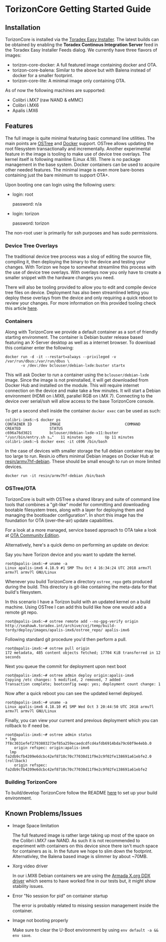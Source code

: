 # TorizonCore Getting Started Guide

## Installation

TorizonCore is installed via the [Toradex Easy Installer](https://developer.toradex.com/software/toradex-easy-installer). The latest builds can be obtained by enabling the **Toradex Continous Integration Server** feed in the Toradex Easy Installer Feeds dialog. We currently have three flavors of images:

* torizon-core-docker: A full featured image containing docker and OTA.
* torizon-core-balena: Similar to the above but with Balena instead of docker for a smaller footprint.
* torizon-core-lite: A minimal image only containing OTA.

As of now the following machines are supported:
* Colibri i.MX7 (raw NAND & eMMC)
* Colibri i.MX6
* Apalis i.MX6

## Features

The full image is quite minimal featuring basic command line utilities. The main points are [OSTree](https://ostree.readthedocs.io/en/latest/) and [Docker](https://www.docker.com/) support. OSTree allows updating the root filesystem transactionally and incrementally. Another experimental feature in the image is tooling to make use of device tree overlays. The kernel itself is following mainline (Linux 4.19). There is no package management in the base system. Docker containers can be used to acquire other needed features. The minimal image is even more bare-bones containing just the bare minimum to support OTA+.

Upon booting one can login using the following users:
* login: root

  password: n/a

* login: torizon

  password: torizon

The non-root user is primarily for ssh purposes and has sudo permissions.

### Device Tree Overlays

The traditional device tree process was a slog of editing the source file, compiling it, then deploying the binary to the device and testing your changes. With Torizon we hope to somewhat streamline this process with the use of device tree overlays. With overlays now you only have to create a smaller snippet with the hardware changes you need.

There will also be tooling provided to allow you to edit and compile device tree files on device. Deployment has also been streamlined letting you deploy these overlays from the device and only requiring a quick reboot to review your changes. For more information on this provided tooling check this article [here](docs/device-tree-and-overlays.md).

### Containers

Along with TorizonCore we provide a default container as a sort of friendly starting environment. The container is Debian buster release based featuring an X-Server desktop as well as a internet browser. To download this container enter the following:
  
```
docker run -d -it --restart=always --privileged -v /var/run/dbus:/var/run/dbus \
       -v /dev:/dev bclouser/debian-lxde:buster startx
```

This will ask Docker to run a container using the `bclouser/debian-lxde` image. Since the image is not preinstalled, it will get downloaded from Docker Hub and installed on the module. This will require internet connection on the device and make take a few minutes. It will start a Debian environment (HDMI on i.MX6, parallel RGB on i.MX 7). Connecting to the device over serial/ssh will allow access to the base TorizonCore console.

To get a second shell inside the container `docker exec` can be used as such:

```
colibri-imx6:~$ docker ps
CONTAINER ID        IMAGE                             COMMAND                  CREATED             STATUS
c696a76d3021        bclouser/debian-lxde-x11:buster   "/usr/bin/entry.sh s…"   11 minutes ago      Up 11 minutes
colibri-imx6:~$ docker exec -it c696 /bin/bash
```

In the case of devices with smaller storage the full debian container may be too large to run. Resin.io offers minimal Debian images on Docker Hub at [resin/armv7hf-debian](https://hub.docker.com/r/resin/armv7hf-debian/tags/). These should be small enough to run on more limited devices.

```
docker run -it resin/armv7hf-debian /bin/bash
```

### OSTree/OTA

TorizonCore is built with OSTree a shared library and suite of command line tools that combines a "git-like" model for committing and downloading bootable filesystem trees, along with a layer for deploying them and managing the bootloader configuration". In short this image has the foundation for OTA (over-the-air) update capabilities.

For a look at a more managed, service based approach to OTA take a look at [OTA Community Edition](docs/ota-community-edition.md).

Alternatively, here's a quick demo on performing an update on device:

Say you have Torizon device and you want to update the kernel.
```
root@apalis-imx6:~# uname -a
Linux apalis-imx6 4.18.9 #1 SMP Thu Oct 4 16:34:24 UTC 2018 armv7l armv7l armv7l GNU/Linux
``` 

Whenever you build TorizonCore a directory `ostree_repo` gets produced during the build. This directory is git-like containing the meta-data for that build's filesystem.

In this scenario I have a Torizon build with an updated kernel on a build machine. Using OSTree I can add this build like how one would add a remote git repo.
```
root@apalis-imx6:~# ostree remote add --no-gpg-verify origin http://seahawk.toradex.int/archive/coj/temp/build-tordy/deploy/images/apalis-imx6/ostree_repo/ apalis-imx6
```

Following standard git procedure you'd then perform a pull.
```
root@apalis-imx6:~# ostree pull origin
172 metadata, 485 content objects fetched; 17704 KiB transferred in 12 seconds 
```

Next you queue the commit for deployment upon next boot
```
root@apalis-imx6:~# ostree admin deploy origin:apalis-imx6
Copying /etc changes: 5 modified, 2 removed, 7 added
Transaction complete; bootconfig swap: yes; deployment count change: 1
```

Now after a quick reboot you can see the updated kernel deployed.
```
root@apalis-imx6:~# uname -a
Linux apalis-imx6 4.18.10 #1 SMP Wed Oct 3 20:44:50 UTC 2018 armv7l armv7l armv7l GNU/Linux
```

Finally, you can view your current and previous deployment which you can rollback to if need be.
```
root@apalis-imx6:~# ostree admin status
* lmp 7f8c3031efef2793803273ef85a259ecaedcdfcd4afdb6914bda79c60f9e4ebb.0
    origin refspec: origin:apalis-imx6
  lmp fa2db9cfb4209e6dcbc42ef8710c70c77030d11f9e2c9f02fe138691a61ebfe2.0 (rollback)
    origin refspec: fa2db9cfb4209e6dcbc42ef8710c70c77030d11f9e2c9f02fe138691a61ebfe2
```

### Building TorizonCore

To build/develop TorizonCore follow the README [here](docs/building-torizon.md) to set up your build environment.


## Known Problems/Issues

* Image Space limitation

  The full featured image is rather large taking up most of the space on the Colibri i.MX7 raw NAND. As such it is not recommended to experiment with containers on this device since there isn't much space for containers as is. In the future we hope to slim down the footprint. Alternativley, the Balena based image is slimmer by about ~70MB.

* Xorg video driver

  In our i.MX6 Debian containers we are using the [Armada X.org DDX driver](http://git.arm.linux.org.uk/cgit/xf86-video-armada.git/) which seems to have worked fine in our tests but, it might show stability issues.

 
* Error "No session for pid" on container startup

   The error is probably related to missing session management inside the container.

* Image not booting properly

   Make sure to clear the U-Boot environment by using `env default -a && env save`.
